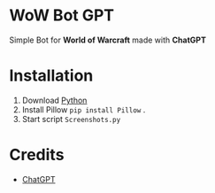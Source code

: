 # WoW Bot GPT 

Simple Bot for **World of Warcraft** made with **ChatGPT**

# Installation

1. Download [Python](https://www.python.org/downloads/)
2. Install Pillow `pip install Pillow` .
3. Start script `Screenshots.py`

# Credits

- [ChatGPT](https://chat.openai.com/)
